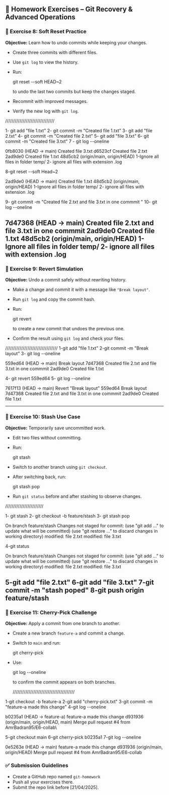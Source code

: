 ## 📝 Homework Exercises – Git Recovery & Advanced Operations

### 📌 Exercise 8: Soft Reset Practice

**Objective:** Learn how to undo commits while keeping your changes.

- Create three commits with different files.
- Use `git log` to view the history.
- Run:
  
  git reset --soft HEAD~2
  
  to undo the last two commits but keep the changes staged.
- Recommit with improved messages.
- Verify the new log with `git log`.

///////////////////////////////

1- git add "file 1.txt"
2- git commit -m "Created file 1.txt"
3- git add "file 2.txt"
4- git commit -m "Created file 2.txt"
5- git add "file 3.txt"
6- git commit -m "Created file 3.txt"
7 - git log --oneline

0fb8030 (HEAD -> main) Created file 3.txt
d6523cf Created file 2.txt
2ad9de0 Created file 1.txt
48d5cb2 (origin/main, origin/HEAD) 1-Ignore all files in folder temp/ 2- ignore all files with extension .log

8-git reset --soft Head~2

2ad9de0 (HEAD -> main) Created file 1.txt
48d5cb2 (origin/main, origin/HEAD) 1-Ignore all files in folder temp/ 2- ignore all files with extension .log

9- git commit -m "Created file 2.txt and file 3.txt in one commmit "
10- git log --oneline

7d47368 (HEAD -> main) Created file 2.txt and file 3.txt in one commmit
2ad9de0 Created file 1.txt
48d5cb2 (origin/main, origin/HEAD) 1-Ignore all files in folder temp/ 2- ignore all files with extension .log
---

### 📌 Exercise 9: Revert Simulation

**Objective:** Undo a commit safely without rewriting history.

- Make a change and commit it with a message like `"Break layout"`.
- Run `git log` and copy the commit hash.
- Run:
  
  git revert <commit-hash>
  
  to create a new commit that undoes the previous one.
- Confirm the result using `git log` and check your files.

/////////////////////////////////
1-git add "file 1.txt"
2-git commit -m "Break layout"
3- git log --oneline

559ed64 (HEAD -> main) Break layout
7d47368 Created file 2.txt and file 3.txt in one commmit
2ad9de0 Created file 1.txt

4- git revert 559ed64
5- git log --oneline

7617f13 (HEAD -> main) Revert "Break layout"
559ed64 Break layout
7d47368 Created file 2.txt and file 3.txt in one commmit
2ad9de0 Created file 1.txt

---

### 📌 Exercise 10: Stash Use Case

**Objective:** Temporarily save uncommitted work.

- Edit two files without committing.
- Run:
  
  git stash
  
- Switch to another branch using `git checkout`.
- After switching back, run:
  
  git stash pop
  
- Run `git status` before and after stashing to observe changes.

////////////////////////

1- git stash
2- git checkout -b feature/stash
3- git stash pop

On branch feature/stash
Changes not staged for commit:
  (use "git add <file>..." to update what will be committed)
  (use "git restore <file>..." to discard changes in working directory)
        modified:   file 2.txt
        modified:   file 3.txt

4-git status

On branch feature/stash
Changes not staged for commit:
  (use "git add <file>..." to update what will be committed)
  (use "git restore <file>..." to discard changes in working directory)
        modified:   file 2.txt
        modified:   file 3.txt

5-git add "file 2.txt"
6-git add "file 3.txt"
7-git commit -m "stash poped"
8-git push origin feature/stash
---

### 📌 Exercise 11: Cherry-Pick Challenge

**Objective:** Apply a commit from one branch to another.

- Create a new branch `feature-a` and commit a change.
- Switch to `main` and run:
  
  git cherry-pick <commit-hash>
  
- Use:
  
  git log --oneline
  
  to confirm the commit appears on both branches.

  ///////////////////////////////////////

1-git checkout -b feature-a
2-git add "cherry-pick.txt"
3-git commit -m "feature-a made this change"
4-git log --oneline

b0235a1 (HEAD -> feature-a) feature-a made this change
d931936 (origin/main, origin/HEAD, main) Merge pull request #4 from AmrBadran95/E6-collab\

5-git checkout main
6-git cherry-pick b0235a1
7-git log --oneline

0e5263e (HEAD -> main) feature-a made this change
d931936 (origin/main, origin/HEAD) Merge pull request #4 from AmrBadran95/E6-collab

### ✅ Submission Guidelines

- Create a GitHub repo named `git-homework`
- Push all your exercises there.
- Submit the repo link before [21/04/2025].
